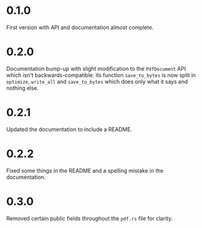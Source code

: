 # 0.1.0

First version with API and documentation almost complete.

# 0.2.0

Documentation bump-up with slight modification to the `PdfDocument` API which isn't 
backwards-compatible: its function `save_to_bytes` is now split in `optimize`, `write_all`
and `save_to_bytes` which does only what it says and nothing else.

# 0.2.1

Updated the documentation to include a README.

# 0.2.2

Fixed some things in the README and a spelling mistake in the documentation.

# 0.3.0

Removed certain public fields throughout the `pdf.rs` file for clarity.